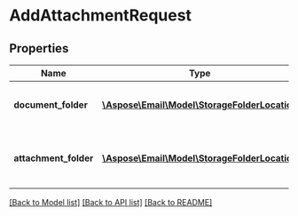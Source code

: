 # AddAttachmentRequest

## Properties
Name | Type | Description | Notes
------------ | ------------- | ------------- | -------------
**document_folder** | [**\Aspose\Email\Model\StorageFolderLocation**](StorageFolderLocation.md) | Storage folder location of document | [optional] 
**attachment_folder** | [**\Aspose\Email\Model\StorageFolderLocation**](StorageFolderLocation.md) | Storage folder location of an attachment | [optional] 



[[Back to Model list]](README.md#documentation-for-models) [[Back to API list]](README.md#documentation-for-api-endpoints) [[Back to README]](README.md)


